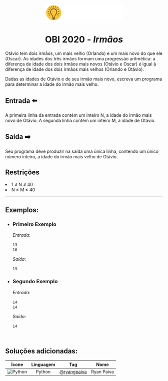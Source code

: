 <p align="center">
  <img width="250px" src="../../../docs/imagens/obi/logo-obi2021.svg"/> 
</p>

 <h1 align="center" style="font-weight: bold">OBI 2020 - <span style="font-style: italic"> Irmãos</span></h1>

Otávio tem dois irmãos, um mais velho (Orlando) e um mais novo do que ele (Oscar). As idades dos três irmãos formam uma progressão aritmética: a diferença de idade dos dois irmãos mais novos (Otávio e Oscar) é igual à diferença de idade dos dois irmãos mais velhos (Orlando e Otávio).

Dadas as idades de Otávio e de seu irmão mais novo, escreva um programa para determinar a idade do irmão mais velho.

## Entrada ⬅️ 
A primeira linha da entrada contém um inteiro N, a idade do irmão mais novo de Otávio. A segunda linha contém um inteiro M, a idade de Otávio.

## Saída ➡️
Seu programa deve produzir na saída uma única linha, contendo um único número inteiro, a idade do irmão mais velho de Otávio.

## Restrições
<li> 1 ≤ N ≤ 40</li>
<li> N ≤ M ≤ 40</li>


---
## Exemplos:

- ### Primeiro Exemplo
  *Entrada*:
  ```
  13
  16
  ```
  *Saída*:
  ```
  19
  ```
- ### Segundo Exemplo
  *Entrada*:
  ```
  14
  14
  ```
  *Saída*:
  ```
  14
  ```

<br/>

## Soluções adicionadas:
| Ícone | Linguagem | Tag | Nome |
|:---:|:---:|:---:|:---:|
| <img width="100px" alt="Python" src="../../../docs/recursos/ícones/python.svg"> | Python | [@ryangpaiva](https://github.com/ryangpaiva) | Ryan Paiva |
